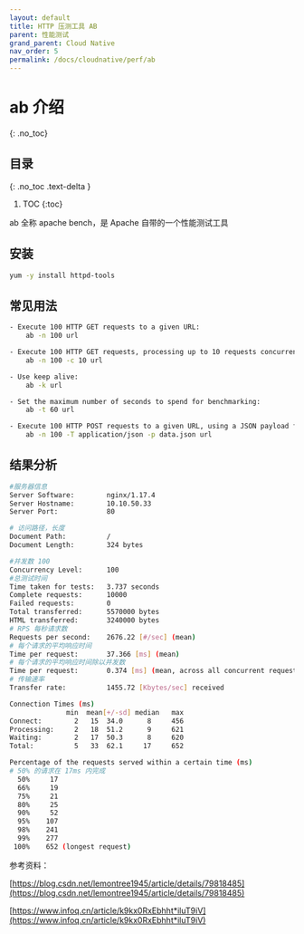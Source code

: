 ```yaml
---
layout: default
title: HTTP 压测工具 AB
parent: 性能测试
grand_parent: Cloud Native
nav_order: 5
permalink: /docs/cloudnative/perf/ab
---
```


# ab 介绍

{: .no_toc}

## 目录

{: .no_toc .text-delta }


1. TOC
{:toc}

ab 全称 apache bench，是 Apache 自带的一个性能测试工具



## 安装

```bash
yum -y install httpd-tools
```



## 常见用法

```bash
- Execute 100 HTTP GET requests to a given URL:
    ab -n 100 url

- Execute 100 HTTP GET requests, processing up to 10 requests concurrently, to given URL:
    ab -n 100 -c 10 url

- Use keep alive:
    ab -k url

- Set the maximum number of seconds to spend for benchmarking:
    ab -t 60 url

- Execute 100 HTTP POST requests to a given URL, using a JSON payload from a file:
    ab -n 100 -T application/json -p data.json url
```



## 结果分析

```bash
#服务器信息
Server Software:        nginx/1.17.4
Server Hostname:        10.10.50.33
Server Port:            80

# 访问路径，长度
Document Path:          /
Document Length:        324 bytes

#并发数 100
Concurrency Level:      100
#总测试时间
Time taken for tests:   3.737 seconds
Complete requests:      10000
Failed requests:        0
Total transferred:      5570000 bytes
HTML transferred:       3240000 bytes
# RPS 每秒请求数
Requests per second:    2676.22 [#/sec] (mean)
# 每个请求的平均响应时间
Time per request:       37.366 [ms] (mean)
# 每个请求的平均响应时间除以并发数
Time per request:       0.374 [ms] (mean, across all concurrent requests)
# 传输速率
Transfer rate:          1455.72 [Kbytes/sec] received

Connection Times (ms)
              min  mean[+/-sd] median   max
Connect:        2   15  34.0      8     456
Processing:     2   18  51.2      9     621
Waiting:        2   17  50.3      8     620
Total:          5   33  62.1     17     652

Percentage of the requests served within a certain time (ms)
# 50% 的请求在 17ms 内完成
  50%     17
  66%     19
  75%     21
  80%     25
  90%     52
  95%    107
  98%    241
  99%    277
 100%    652 (longest request)
```



参考资料：

[https://blog.csdn.net/lemontree1945/article/details/79818485](https://blog.csdn.net/lemontree1945/article/details/79818485)

[https://www.infoq.cn/article/k9kx0RxEbhht*iluT9iV](https://www.infoq.cn/article/k9kx0RxEbhht*iluT9iV)